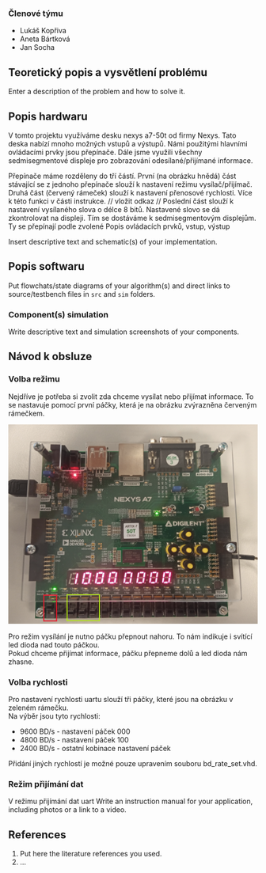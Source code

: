 
### Členové týmu

* Lukáš Kopřiva
* Aneta Bártková
* Jan Socha

## Teoretický popis a vysvětlení problému

Enter a description of the problem and how to solve it.

## Popis hardwaru
V tomto projektu využíváme desku nexys a7-50t od firmy Nexys. Tato deska nabízí mnoho možných vstupů a výstupů.
Námi použitými hlavními ovládacími prvky jsou přepínače. Dále jsme využili všechny sedmisegmentové displeje pro zobrazování odesílané/přijímané informace.

Přepínače máme rozděleny do tří částí. První (na obrázku hnědá) část stávající se z jednoho přepínače slouží k nastavení režimu vysílač/přijímač. Druhá část (červený rámeček) slouží k nastavení přenosové rychlosti. Více k této funkci v části instrukce. // vložit odkaz // Poslední část slouží k nastavení vysílaného slova o délce 8 bitů. Nastavené slovo se dá zkontrolovat na displeji. Tím se dostáváme k sedmisegmentovým displejům. Ty se přepínají podle zvolené 
Popis ovládacích prvků, vstup, výstup

Insert descriptive text and schematic(s) of your implementation.

## Popis softwaru



Put flowchats/state diagrams of your algorithm(s) and direct links to source/testbench files in `src` and `sim` folders. 

### Component(s) simulation

Write descriptive text and simulation screenshots of your components.

## Návod k obsluze

### Volba režimu

Nejdříve je potřeba si zvolit zda chceme vysílat nebo přijímat informace. To se nastavuje pomocí první páčky, která je na obrázku zvýrazněna červeným rámečkem.<br />

![volba režimu](images/uart-packa2.png)

Pro režim vysílání je nutno páčku přepnout nahoru. To nám indikuje i svítící led dioda nad touto páčkou.<br />
Pokud chceme přijímat informace, páčku přepneme dolů a led dioda nám zhasne. <br />

### Volba rychlosti

Pro nastavení rychlosti uartu slouží tři páčky, které jsou na obrázku v zeleném rámečku. <br />
Na výběr jsou tyto rychlosti:
* 9600 BD/s - nastavení páček 000
* 4800 BD/s - nastavení páček 100
* 2400 BD/s - ostatní kobinace nastavení páček <br />

Přidání jiných rychlostí je možné pouze upravením souboru bd_rate_set.vhd.

### Režim přijímání dat

V režimu přijímání dat uart
Write an instruction manual for your application, including photos or a link to a video.

## References

1. Put here the literature references you used.
2. ...
